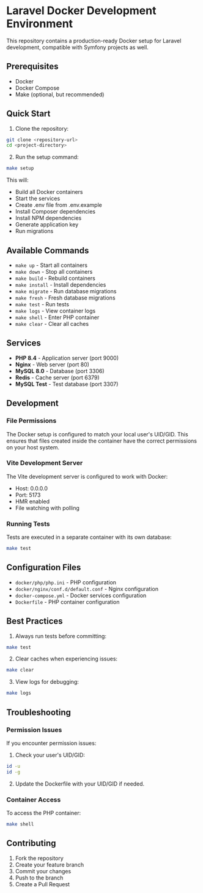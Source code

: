 # Laravel Docker Development Environment

This repository contains a production-ready Docker setup for Laravel development, compatible with Symfony projects as well.

## Prerequisites

- Docker
- Docker Compose
- Make (optional, but recommended)

## Quick Start

1. Clone the repository:
```bash
git clone <repository-url>
cd <project-directory>
```

2. Run the setup command:
```bash
make setup
```

This will:
- Build all Docker containers
- Start the services
- Create .env file from .env.example
- Install Composer dependencies
- Install NPM dependencies
- Generate application key
- Run migrations

## Available Commands

- `make up` - Start all containers
- `make down` - Stop all containers
- `make build` - Rebuild containers
- `make install` - Install dependencies
- `make migrate` - Run database migrations
- `make fresh` - Fresh database migrations
- `make test` - Run tests
- `make logs` - View container logs
- `make shell` - Enter PHP container
- `make clear` - Clear all caches

## Services

- **PHP 8.4** - Application server (port 9000)
- **Nginx** - Web server (port 80)
- **MySQL 8.0** - Database (port 3306)
- **Redis** - Cache server (port 6379)
- **MySQL Test** - Test database (port 3307)

## Development

### File Permissions

The Docker setup is configured to match your local user's UID/GID. This ensures that files created inside the container have the correct permissions on your host system.

### Vite Development Server

The Vite development server is configured to work with Docker:
- Host: 0.0.0.0
- Port: 5173
- HMR enabled
- File watching with polling

### Running Tests

Tests are executed in a separate container with its own database:
```bash
make test
```

## Configuration Files

- `docker/php/php.ini` - PHP configuration
- `docker/nginx/conf.d/default.conf` - Nginx configuration
- `docker-compose.yml` - Docker services configuration
- `Dockerfile` - PHP container configuration

## Best Practices

1. Always run tests before committing:
```bash
make test
```

2. Clear caches when experiencing issues:
```bash
make clear
```

3. View logs for debugging:
```bash
make logs
```

## Troubleshooting

### Permission Issues

If you encounter permission issues:
1. Check your user's UID/GID:
```bash
id -u
id -g
```

2. Update the Dockerfile with your UID/GID if needed.

### Container Access

To access the PHP container:
```bash
make shell
```

## Contributing

1. Fork the repository
2. Create your feature branch
3. Commit your changes
4. Push to the branch
5. Create a Pull Request 
